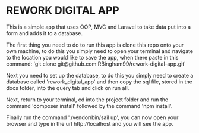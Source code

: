 <h1>REWORK DIGITAL APP</h1>

<p>This is a simple app that uses OOP, MVC and Laravel to take data put into a
form and adds it to a database. </p> 

<p>The first thing you need to do to run this app is clone this repo onto
your own machine, to do this you simply need to open your terminal and 
navigate to the location you would like to save the app, when there paste in this 
command: 'git clone git@github.com:RBingham99/rework-digital-app.git'</p>

<p>Next you need to set up the database, to do this you simply need to create
a database called 'rework_digital_app' and then copy the sql file, stored in the
docs folder, into the query tab and click on run all.</p>

<p>Next, return to your terminal, cd into the project folder and run the command
'composer install' followed by the command 'npm install'.</p>

<p>Finally run the command './vendor/bin/sail up', you can now open your browser and type in the url
http://localhost and you will see the app.</p>
